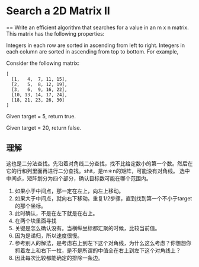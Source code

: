 # Search a 2D Matrix II
==
Write an efficient algorithm that searches for a value in an m x n matrix. This matrix has the following properties:

Integers in each row are sorted in ascending from left to right.
Integers in each column are sorted in ascending from top to bottom.
For example,

Consider the following matrix:
```
[
  [1,   4,  7, 11, 15],
  [2,   5,  8, 12, 19],
  [3,   6,  9, 16, 22],
  [10, 13, 14, 17, 24],
  [18, 21, 23, 26, 30]
]
```
Given target = 5, return true.

Given target = 20, return false.

## 理解
这也是二分法查找。先沿着对角线二分查找，找不比给定数小的第一个数。然后在它的行和列里面再进行二分查找。shit，是m＊n的矩阵，可能没有对角线。
选中中间点，矩阵划分为四个部分，确认目标数可能在哪个范围内。
 1. 如果小于中间点，那一定在左上，向左上移动。
 2. 如果大于中间点，就向右下移动。重复1/2步骤，直到找到第一个不小于target的那个坐标。
 3. 此时确认，不是在左下就是在右上。
 4. 在两个块里面寻找
 5. 关键是怎么确认没有。当横纵坐标都汇聚的时候，比较当前值。
 6. 因为是递归，所以速度很慢。
 7. 参考别人的解法，是考虑右上到左下这个对角线，为什么这么考虑？你想想你抓着左上和右下一拉，是不是所谓的中值全在右上到左下这个对角线上？
 8. 因此每次比较都能确定的排除一条边。